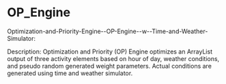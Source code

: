 OP_Engine
=========

Optimization-and-Priority-Engine--OP-Engine--w--Time-and-Weather-Simulator:

Description: Optimization and Priority (OP) Engine optimizes an ArrayList output of three activity elements based on
hour of day, weather conditions, and pseudo random generated weight parameters. Actual conditions are generated using 
time and weather simulator.
